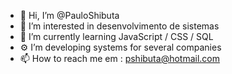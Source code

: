- 👋 Hi, I’m @PauloShibuta
- 👀 I’m interested in desenvolvimento de sistemas
- 📝 I’m currently learning JavaScript / CSS / SQL
- ⚙ I’m developing systems for several companies
- 📫 How to reach me  em : pshibuta@hotmail.com

<!---
PauloShibuta/PauloShibuta is a ✨ special ✨ repository because its `README.md` (this file) appears on your GitHub profile.
You can click the Preview link to take a look at your changes.
--- !>
